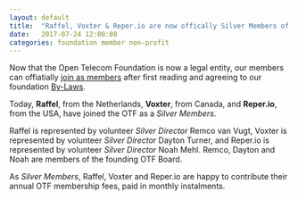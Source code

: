 ```yaml
---
layout: default
title:  "Raffel, Voxter & Reper.io are now offically Silver Members of the OTF!"
date:   2017-07-24 12:00:00
categories: foundation member non-profit
---
```


Now that the Open Telecom Foundation is now a legal entity, our members can offiatially [join as members](/new_member_join.html) after first reading and agreeing to our foundation [By-Laws](/bylaws.html).

Today, **Raffel**, from the Netherlands, **Voxter**, from Canada, and **Reper.io**, from the USA, have joined the OTF as a _Silver Members_.  

Raffel is represented by volunteer _Silver Director_ Remco van Vugt, Voxter is represented by volunteer _Silver Director_ Dayton Turner, and Reper.io is represented by volunteer _Silver Director_ Noah Mehl. Remco, Dayton and Noah are members of the founding OTF Board. 

As _Silver Members_, Raffel, Voxter and Reper.io are happy to contribute their annual OTF membership fees, paid in monthly instalments. 

